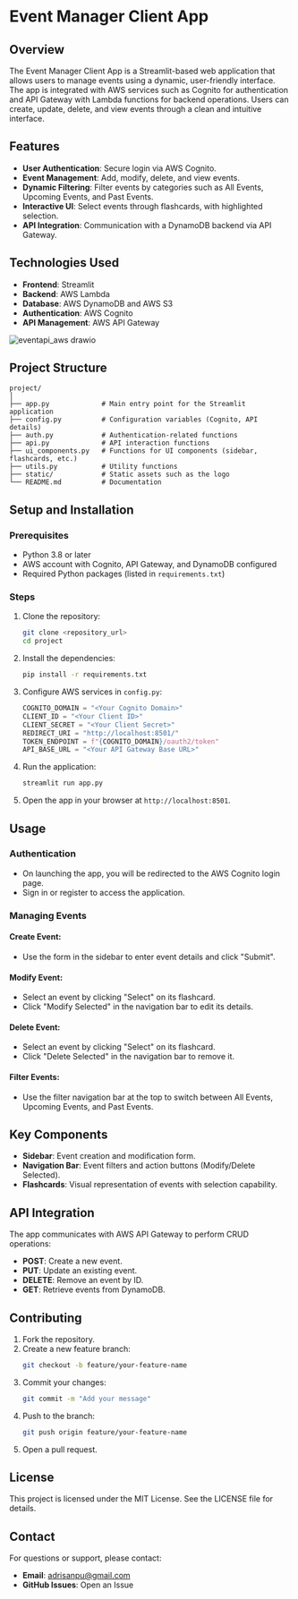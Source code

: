 # Event Manager Client App

## Overview

The Event Manager Client App is a Streamlit-based web application that allows users to manage events using a dynamic, user-friendly interface. The app is integrated with AWS services such as Cognito for authentication and API Gateway with Lambda functions for backend operations. Users can create, update, delete, and view events through a clean and intuitive interface.

## Features

- **User Authentication**: Secure login via AWS Cognito.
- **Event Management**: Add, modify, delete, and view events.
- **Dynamic Filtering**: Filter events by categories such as All Events, Upcoming Events, and Past Events.
- **Interactive UI**: Select events through flashcards, with highlighted selection.
- **API Integration**: Communication with a DynamoDB backend via API Gateway.

## Technologies Used

- **Frontend**: Streamlit
- **Backend**: AWS Lambda
- **Database**: AWS DynamoDB and AWS S3
- **Authentication**: AWS Cognito
- **API Management**: AWS API Gateway
  
![eventapi_aws drawio](https://github.com/user-attachments/assets/28baadc8-428e-4aad-ba19-82d3cb30904b)

## Project Structure
```
project/
│
├── app.py             # Main entry point for the Streamlit application
├── config.py          # Configuration variables (Cognito, API details)
├── auth.py            # Authentication-related functions
├── api.py             # API interaction functions
├── ui_components.py   # Functions for UI components (sidebar, flashcards, etc.)
├── utils.py           # Utility functions
├── static/            # Static assets such as the logo
└── README.md          # Documentation
```

## Setup and Installation

### Prerequisites

- Python 3.8 or later
- AWS account with Cognito, API Gateway, and DynamoDB configured
- Required Python packages (listed in `requirements.txt`)

### Steps

1. Clone the repository:
    ```sh
    git clone <repository_url>
    cd project
    ```

2. Install the dependencies:
    ```sh
    pip install -r requirements.txt
    ```

3. Configure AWS services in `config.py`:
    ```python
    COGNITO_DOMAIN = "<Your Cognito Domain>"
    CLIENT_ID = "<Your Client ID>"
    CLIENT_SECRET = "<Your Client Secret>"
    REDIRECT_URI = "http://localhost:8501/"
    TOKEN_ENDPOINT = f"{COGNITO_DOMAIN}/oauth2/token"
    API_BASE_URL = "<Your API Gateway Base URL>"
    ```

4. Run the application:
    ```sh
    streamlit run app.py
    ```

5. Open the app in your browser at `http://localhost:8501`.

## Usage

### Authentication

- On launching the app, you will be redirected to the AWS Cognito login page.
- Sign in or register to access the application.

### Managing Events

#### Create Event:

- Use the form in the sidebar to enter event details and click "Submit".

#### Modify Event:

- Select an event by clicking "Select" on its flashcard.
- Click "Modify Selected" in the navigation bar to edit its details.

#### Delete Event:

- Select an event by clicking "Select" on its flashcard.
- Click "Delete Selected" in the navigation bar to remove it.

#### Filter Events:

- Use the filter navigation bar at the top to switch between All Events, Upcoming Events, and Past Events.

## Key Components

- **Sidebar**: Event creation and modification form.
- **Navigation Bar**: Event filters and action buttons (Modify/Delete Selected).
- **Flashcards**: Visual representation of events with selection capability.

## API Integration

The app communicates with AWS API Gateway to perform CRUD operations:

- **POST**: Create a new event.
- **PUT**: Update an existing event.
- **DELETE**: Remove an event by ID.
- **GET**: Retrieve events from DynamoDB.

## Contributing

1. Fork the repository.
2. Create a new feature branch:
    ```sh
    git checkout -b feature/your-feature-name
    ```
3. Commit your changes:
    ```sh
    git commit -m "Add your message"
    ```
4. Push to the branch:
    ```sh
    git push origin feature/your-feature-name
    ```
5. Open a pull request.

## License

This project is licensed under the MIT License. See the LICENSE file for details.

## Contact

For questions or support, please contact:

- **Email**: adrisanpu@gmail.com
- **GitHub Issues**: Open an Issue
